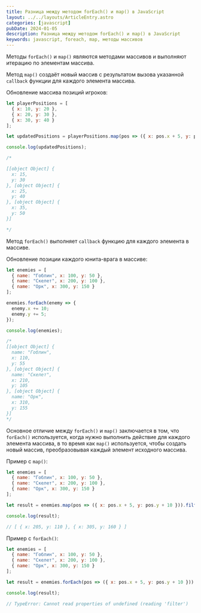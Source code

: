 ```yaml
---
title: Разница между методом forEach() и map() в JavaScript  
layout: ../../layouts/ArticleEntry.astro
categories: [javascript]
pubDate: 2024-01-05
description: Разница между методом forEach() и map() в JavaScript  
keywords: javascript, foreach, map, методы массивов
---
```


Методы `forEach()` и `map()` являются методами массивов и выполняют итерацию по элементам массива.

Метод `map()` создаёт новый массив с результатом вызова указанной `callback` функции для каждого элемента массива.

Обновление массива позиций игроков:
```javascript
let playerPositions = [
  { x: 10, y: 20 },
  { x: 20, y: 30 },
  { x: 30, y: 40 }
];

let updatedPositions = playerPositions.map(pos => ({ x: pos.x + 5, y: pos.y + 10 }));

console.log(updatedPositions);

/*

[[object Object] {
  x: 15,
  y: 30
}, [object Object] {
  x: 25,
  y: 40
}, [object Object] {
  x: 35,
  y: 50
}]

*/
```

Метод `forEach()` выполняет `callback` функцию для каждого элемента в массиве.

Обновление позиции каждого юнита-врага в массиве:
```javascript
let enemies = [
  { name: "Гоблин", x: 100, y: 50 },
  { name: "Скелет", x: 200, y: 100 },
  { name: "Орк", x: 300, y: 150 }
];

enemies.forEach(enemy => {
  enemy.x += 10;
  enemy.y += 5;
});

console.log(enemies);

/*
[[object Object] {
  name: "Гоблин",
  x: 110,
  y: 55
}, [object Object] {
  name: "Скелет",
  x: 210,
  y: 105
}, [object Object] {
  name: "Орк",
  x: 310,
  y: 155
}]
*/
```

Основное отличие между `forEach()` и `map()` заключается в том, что `forEach()` используется, когда нужно выполнить действие для каждого элемента массива, в то время как `map()` используется, чтобы создать новый массив, преобразовывая каждый элемент исходного массива.

Пример с `map()`:

```javascript 
let enemies = [
  { name: "Гоблин", x: 100, y: 50 },
  { name: "Скелет", x: 200, y: 100 },
  { name: "Орк", x: 300, y: 150 }
];

let result = enemies.map(pos => ({ x: pos.x + 5, y: pos.y + 10 })).filter(pos => pos.x > 200)

console.log(result);

// [ { x: 205, y: 110 }, { x: 305, y: 160 } ]
```

Пример с `forEach()`:

```javascript
let enemies = [
  { name: "Гоблин", x: 100, y: 50 },
  { name: "Скелет", x: 200, y: 100 },
  { name: "Орк", x: 300, y: 150 }
];

let result = enemies.forEach(pos => ({ x: pos.x + 5, y: pos.y + 10 })).filter(pos => pos.x > 200)

console.log(result);

// TypeError: Cannot read properties of undefined (reading 'filter')
```